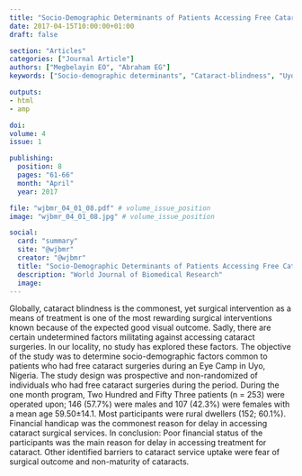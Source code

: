 ```yaml
---
title: "Socio-Demographic Determinants of Patients Accessing Free Cataract Surgical Services in Uyo Nigeria"
date: 2017-04-15T10:00:00+01:00
draft: false

section: "Articles"
categories: ["Journal Article"]
authors: ["Megbelayin EO", "Abraham EG"]
keywords: ["Socio-demographic determinants", "Cataract-blindness", "Uyo"]

outputs: 
- html
- amp

doi:
volume: 4
issue: 1

publishing:
  position: 8
  pages: "61-66"
  month: "April"
  year: 2017

file: "wjbmr_04_01_08.pdf" # volume_issue_position
image: "wjbmr_04_01_08.jpg" # volume_issue_position

social:
  card: "summary"
  site: "@wjbmr"
  creator: "@wjbmr"
  title: "Socio-Demographic Determinants of Patients Accessing Free Cataract Surgical Services in Uyo Nigeria"
  description: "World Journal of Biomedical Research"
  image:
---
```

Globally, cataract blindness is the commonest, yet surgical intervention as a means of treatment is one of the
most rewarding surgical interventions known because of the expected good visual outcome. Sadly, there are
certain undetermined factors militating against accessing cataract surgeries. In our locality, no study has
explored these factors. The objective of the study was to determine socio-demographic factors common to
patients who had free cataract surgeries during an Eye Camp in Uyo, Nigeria. The study design was prospective
and non-randomized of individuals who had free cataract surgeries during the period. During the one month
program, Two Hundred and Fifty Three patients (n = 253) were operated upon; 146 (57.7%) were males and
107 (42.3%) were females with a mean age 59.50±14.1. Most participants were rural dwellers (152; 60.1%).
Financial handicap was the commonest reason for delay in accessing cataract surgical services. In conclusion:
Poor financial status of the participants was the main reason for delay in accessing treatment for cataract.
Other identified barriers to cataract service uptake were fear of surgical outcome and non-maturity of
cataracts.
